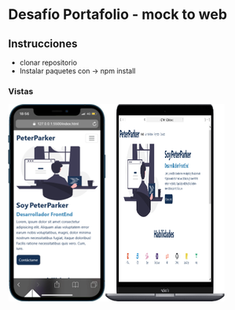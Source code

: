# Desafío Portafolio - mock to web

## Instrucciones
 - clonar repositorio
 - Instalar paquetes con  -> npm install 

### Vistas

<div style="display: flex;">
        <img src="/assets/img/vistamovil.png" alt="Vista móvil" style="height: 400px;max-width: 48%; display: inline-block;">
        <img src="/assets/img/vistamacbook.png" alt="Vista desktop" style="height: 400px; max-width: 48% ; display: inline-block;">
</div>